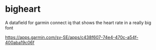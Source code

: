 # bigheart
A datafield for garmin connect iq that shows the heart rate in a really big font

https://apps.garmin.com/sv-SE/apps/c438f607-74e4-470c-a54f-400aba19c06f

